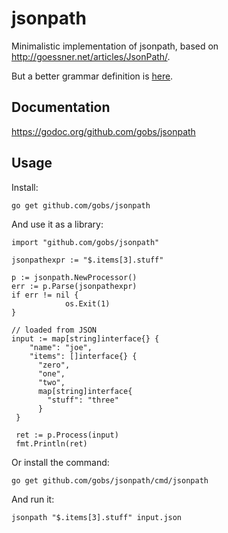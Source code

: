 # jsonpath
Minimalistic implementation of jsonpath, based on http://goessner.net/articles/JsonPath/.

But a better grammar definition is [here](https://info.teradata.com/htmlpubs/DB_TTU_16_00/index.html#page/Teradata_Data_Types/B035-1150-160K/pkq1472240532839.html).

## Documentation

https://godoc.org/github.com/gobs/jsonpath

## Usage

Install:

    go get github.com/gobs/jsonpath
    
And use it as a library:

    import "github.com/gobs/jsonpath"
    
    jsonpathexpr := "$.items[3].stuff"
    
    p := jsonpath.NewProcessor()
    err := p.Parse(jsonpathexpr)
    if err != nil {
                os.Exit(1)
    }

    // loaded from JSON
    input := map[string]interface{} {
        "name": "joe",
        "items": []interface{} {
          "zero",
          "one",
          "two",
          map[string]interface{
            "stuff": "three"
          }
     }
     
     ret := p.Process(input)
     fmt.Println(ret)

Or install the command:

    go get github.com/gobs/jsonpath/cmd/jsonpath
    
And run it:

    jsonpath "$.items[3].stuff" input.json
    
